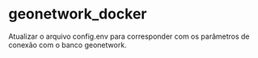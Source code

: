 # geonetwork_docker
Atualizar o arquivo config.env para corresponder com os parâmetros de conexão com o banco geonetwork.
